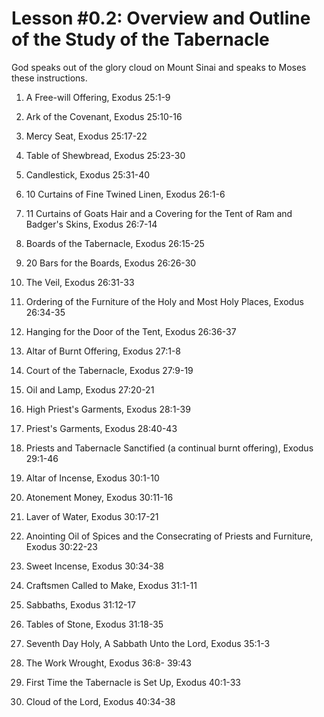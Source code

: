 # Lesson #0.2: Overview and Outline of the Study of the Tabernacle

God speaks out of the glory cloud on Mount Sinai and speaks to Moses these instructions.

1. A Free-will Offering, Exodus 25:1-9

2. Ark of the Covenant, Exodus 25:10-16

3. Mercy Seat, Exodus 25:17-22

4. Table of Shewbread, Exodus 25:23-30

5. Candlestick, Exodus 25:31-40

6. 10 Curtains of Fine Twined Linen, Exodus 26:1-6

7. 11 Curtains of Goats Hair and a Covering for the Tent of Ram and Badger's Skins, Exodus 26:7-14

8. Boards of the Tabernacle, Exodus 26:15-25

9. 20 Bars for the Boards, Exodus 26:26-30

10. The Veil, Exodus 26:31-33

11. Ordering of the Furniture of the Holy and Most Holy Places, Exodus 26:34-35

12. Hanging for the Door of the Tent, Exodus 26:36-37

13. Altar of Burnt Offering, Exodus 27:1-8

14. Court of the Tabernacle, Exodus 27:9-19

15. Oil and Lamp, Exodus 27:20-21

16. High Priest's Garments, Exodus 28:1-39

17. Priest's Garments, Exodus 28:40-43

18. Priests and Tabernacle Sanctified (a continual burnt offering), Exodus 29:1-46

19. Altar of Incense, Exodus 30:1-10

20. Atonement Money, Exodus 30:11-16

21. Laver of Water, Exodus 30:17-21

22. Anointing Oil of Spices and the Consecrating of Priests and Furniture, Exodus 30:22-23

23. Sweet Incense, Exodus 30:34-38

24. Craftsmen Called to Make, Exodus 31:1-11

25. Sabbaths, Exodus 31:12-17

26. Tables of Stone, Exodus 31:18-35

27. Seventh Day Holy, A Sabbath Unto the Lord, Exodus 35:1-3

28. The Work Wrought, Exodus 36:8- 39:43

29. First Time the Tabernacle is Set Up, Exodus 40:1-33

30. Cloud of the Lord, Exodus 40:34-38

